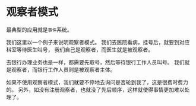 # 观察者模式

最典型的应用就是`事件`系统。

我们这里以一个例子来说明观察者模式。
我们去医院看病，挂号后，就要到对应科室等待医生叫号，
我们自己是观察者，而医生就是被观察者。


去银行办理业务也是一样，都需要先取号，然后等待银行工作人员叫号。
我们就是观察者，而银行工作人员则是被观察者主体。

如果不使用观察者模式，我们就要不停地去询问是否轮到我了，这是很费时费力的。
另外，如没有注册观察者，也就没了先后顺序，这样就使得事情更加难以处理了。

